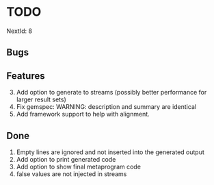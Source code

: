 TODO
====

NextId: 8

Bugs
----

Features
--------
3. Add option to generate to streams (possibly better performance for larger result sets)
5. Fix gemspec:  WARNING:  description and summary are identical
7. Add framework support to help with alignment.

Done
----
1. Empty lines are ignored and not inserted into the generated output
2. Add option to print generated code
4. Add option to show final metaprogram code
6. false values are not injected in streams 

